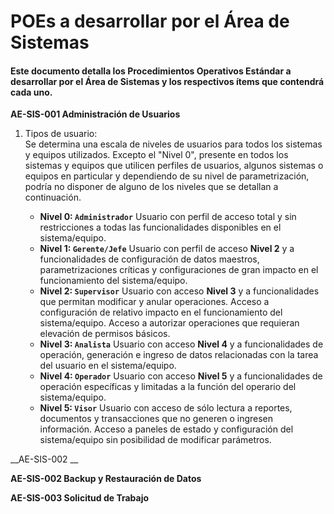 # POEs a desarrollar por el Área de Sistemas #
#### Este documento detalla los Procedimientos Operativos Estándar a desarrollar por el Área de Sistemas y los respectivos ítems que contendrá cada uno. ###


__AE-SIS-001 Administración de Usuarios__
1. Tipos de usuario:   
Se determina una escala de niveles de usuarios para todos los sistemas y equipos utilizados. 
Excepto el "Nivel 0", presente en todos los sistemas y equipos que utilicen perfiles de usuarios, algunos sistemas o equipos en particular y dependiendo de su nivel de parametrización, podría no disponer de alguno de los niveles que se detallan a continuación.

    * __Nivel 0: `Administrador`__ Usuario con perfil de acceso total y sin restricciones a todas las funcionalidades disponibles en el sistema/equipo.
    * __Nivel 1: `Gerente/Jefe`__ Usuario con perfil de acceso __Nivel 2__ y a funcionalidades de configuración de datos maestros, parametrizaciones críticas y configuraciones de gran impacto en el funcionamiento del sistema/equipo.
    * __Nivel 2: `Supervisor`__ Usuario con acceso __Nivel 3__ y a funcionalidades que permitan modificar y anular operaciones. Acceso a configuración de relativo impacto en el funcionamiento del sistema/equipo. Acceso a autorizar operaciones que requieran elevación de permisos básicos.
    * __Nivel 3: `Analista`__ Usuario con acceso __Nivel 4__ y a funcionalidades de operación, generación e ingreso de datos relacionadas con la tarea del usuario en el sistema/equipo.
    * __Nivel 4: `Operador`__ Usuario con acceso __Nivel 5__ y a funcionalidades de operación específicas y limitadas a la función del operario del sistema/equipo.
    * __Nivel 5: `Visor`__ Usuario con acceso de sólo lectura a reportes, documentos y transacciones que no generen o ingresen información. Acceso a paneles de estado y configuración del sistema/equipo sin posibilidad de modificar parámetros.
    
__AE-SIS-002 __
    
__AE-SIS-002 Backup y Restauración de Datos__

__AE-SIS-003 Solicitud de Trabajo__
